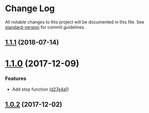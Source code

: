 # Change Log

All notable changes to this project will be documented in this file. See [standard-version](https://github.com/conventional-changelog/standard-version) for commit guidelines.

<a name="1.1.1"></a>
## [1.1.1](https://github.com/matsp/koa-autowire/compare/v1.1.0...v1.1.1) (2018-07-14)



<a name="1.1.0"></a>
# [1.1.0](https://github.com/matsp/koa-autowire/compare/v1.0.2...v1.1.0) (2017-12-09)


### Features

* Add stop function ([d27e4a1](https://github.com/matsp/koa-autowire/commit/d27e4a1))



<a name="1.0.2"></a>
## [1.0.2](https://github.com/matsp/koa-autowire/compare/v1.0.1...v1.0.2) (2017-12-02)

